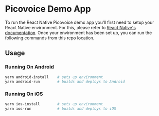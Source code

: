 # Picovoice Demo App

To run the React Native Picovoice demo app you'll first need to setup your React Native environment. For this, 
please refer to [React Native's documentation](https://reactnative.dev/docs/environment-setup). Once your environment has been set up, 
you can run the following commands from this repo location.

## Usage

### Running On Android
```sh
yarn android-install    # sets up environment
yarn android-run        # builds and deploys to Android
```

### Running On iOS

```sh
yarn ios-install        # sets up environment
yarn ios-run            # builds and deploys to iOS
```